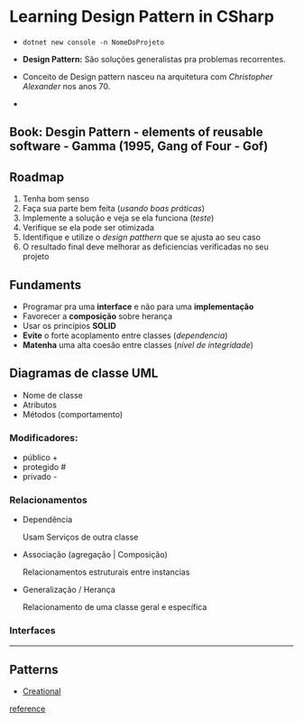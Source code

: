 # Learning Design Pattern in CSharp

* `dotnet new console -n NomeDoProjeto`

* **Design Pattern:** São soluções generalistas pra problemas recorrentes.
* Conceito de Design pattern nasceu na arquitetura com *Christopher Alexander* nos anos 70.
* 
## Book: Desgin Pattern - elements of reusable software - Gamma (1995, Gang of Four - Gof)


## Roadmap

1. Tenha bom senso
2. Faça sua parte bem feita (*usando boas práticas*)
3. Implemente a solução e veja se ela funciona (*teste*)
4. Verifique se ela pode ser otimizada
5. Identifique e utilize o *design patthern* que se ajusta ao seu caso
6. O resultado final deve melhorar as deficiencias verificadas no seu projeto

## Fundaments

* Programar pra uma **interface** e não para uma **implementação**
* Favorecer a **composição** sobre herança
* Usar os princípios **SOLID**
* **Evite** o forte acoplamento entre classes (*dependencia*)
* **Matenha** uma alta coesão entre classes (*nível de integridade*)

## Diagramas de classe UML

* Nome de classe
* Atributos
* Métodos (comportamento)

### Modificadores: 
* público +
* protegido #
* privado - 
### Relacionamentos
* Dependência
  
    Usam Serviços de outra classe

* Associação (agregação | Composição)

    Relacionamentos estruturais entre instancias

* Generalização / Herança

    Relacionamento de uma classe geral e específica

### Interfaces
----

## Patterns

* [Creational](1-creational/Readme.md)



[reference](https://www.youtube.com/watch?v=1Z8oiIA_L28&list=PLJ4k1IC8GhW1L7fOWe238fetknEfBmG1I)